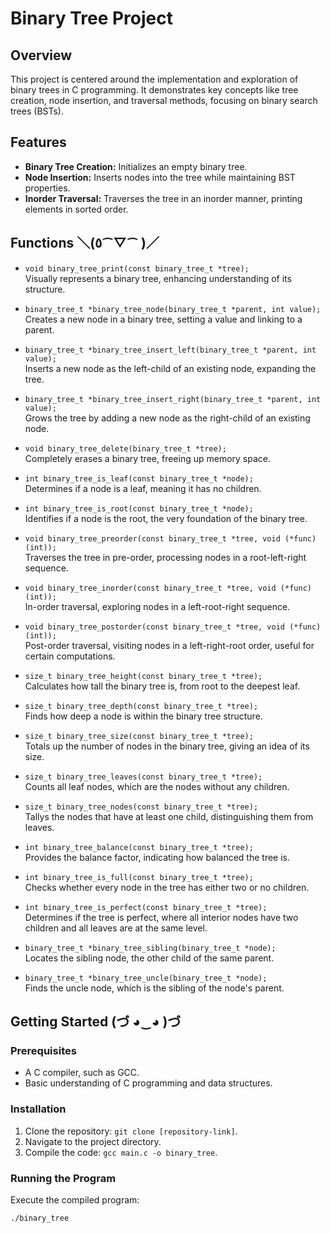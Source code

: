 # Binary Tree Project

## Overview

This project is centered around the implementation and exploration of binary trees in C programming. It demonstrates key concepts like tree creation, node insertion, and traversal methods, focusing on binary search trees (BSTs).

## Features

- **Binary Tree Creation:** Initializes an empty binary tree.
- **Node Insertion:** Inserts nodes into the tree while maintaining BST properties.
- **Inorder Traversal:** Traverses the tree in an inorder manner, printing elements in sorted order.

## Functions ＼(٥⁀▽⁀ )／

- `void binary_tree_print(const binary_tree_t *tree);`  
  Visually represents a binary tree, enhancing understanding of its structure.

- `binary_tree_t *binary_tree_node(binary_tree_t *parent, int value);`  
  Creates a new node in a binary tree, setting a value and linking to a parent.

- `binary_tree_t *binary_tree_insert_left(binary_tree_t *parent, int value);`  
  Inserts a new node as the left-child of an existing node, expanding the tree.

- `binary_tree_t *binary_tree_insert_right(binary_tree_t *parent, int value);`  
  Grows the tree by adding a new node as the right-child of an existing node.

- `void binary_tree_delete(binary_tree_t *tree);`  
  Completely erases a binary tree, freeing up memory space.

- `int binary_tree_is_leaf(const binary_tree_t *node);`  
  Determines if a node is a leaf, meaning it has no children.

- `int binary_tree_is_root(const binary_tree_t *node);`  
  Identifies if a node is the root, the very foundation of the binary tree.

- `void binary_tree_preorder(const binary_tree_t *tree, void (*func)(int));`  
  Traverses the tree in pre-order, processing nodes in a root-left-right sequence.

- `void binary_tree_inorder(const binary_tree_t *tree, void (*func)(int));`  
  In-order traversal, exploring nodes in a left-root-right sequence.

- `void binary_tree_postorder(const binary_tree_t *tree, void (*func)(int));`  
  Post-order traversal, visiting nodes in a left-right-root order, useful for certain computations.

- `size_t binary_tree_height(const binary_tree_t *tree);`  
  Calculates how tall the binary tree is, from root to the deepest leaf.

- `size_t binary_tree_depth(const binary_tree_t *tree);`  
  Finds how deep a node is within the binary tree structure.

- `size_t binary_tree_size(const binary_tree_t *tree);`  
  Totals up the number of nodes in the binary tree, giving an idea of its size.

- `size_t binary_tree_leaves(const binary_tree_t *tree);`  
  Counts all leaf nodes, which are the nodes without any children.

- `size_t binary_tree_nodes(const binary_tree_t *tree);`  
  Tallys the nodes that have at least one child, distinguishing them from leaves.

- `int binary_tree_balance(const binary_tree_t *tree);`  
  Provides the balance factor, indicating how balanced the tree is.

- `int binary_tree_is_full(const binary_tree_t *tree);`  
  Checks whether every node in the tree has either two or no children.

- `int binary_tree_is_perfect(const binary_tree_t *tree);`  
  Determines if the tree is perfect, where all interior nodes have two children and all leaves are at the same level.

- `binary_tree_t *binary_tree_sibling(binary_tree_t *node);`  
  Locates the sibling node, the other child of the same parent.

- `binary_tree_t *binary_tree_uncle(binary_tree_t *node);`  
  Finds the uncle node, which is the sibling of the node's parent.

## Getting Started (づ ◕‿◕ )づ

### Prerequisites

- A C compiler, such as GCC.
- Basic understanding of C programming and data structures.

### Installation

1. Clone the repository: `git clone [repository-link]`.
2. Navigate to the project directory.
3. Compile the code: `gcc main.c -o binary_tree`.

### Running the Program

Execute the compiled program:

```bash
./binary_tree
